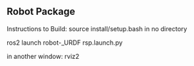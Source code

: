 ## Robot Package 

Instructions to Build:
source install/setup.bash in no directory

ros2 launch robot-_URDF rsp.launch.py

in another window:
rviz2
